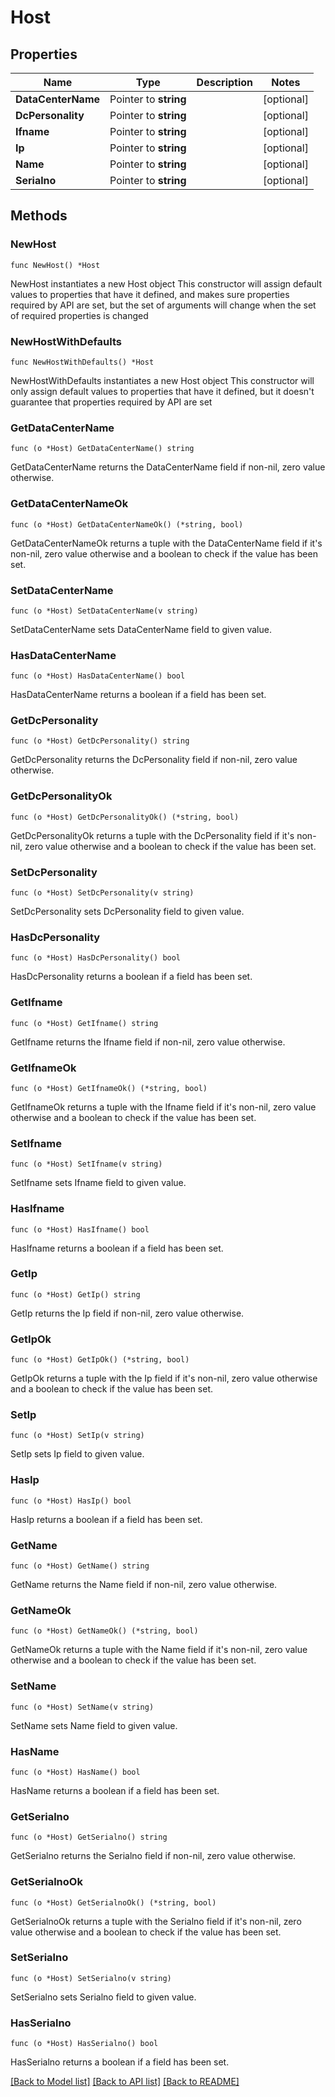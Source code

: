 # Host

## Properties

Name | Type | Description | Notes
------------ | ------------- | ------------- | -------------
**DataCenterName** | Pointer to **string** |  | [optional] 
**DcPersonality** | Pointer to **string** |  | [optional] 
**Ifname** | Pointer to **string** |  | [optional] 
**Ip** | Pointer to **string** |  | [optional] 
**Name** | Pointer to **string** |  | [optional] 
**Serialno** | Pointer to **string** |  | [optional] 

## Methods

### NewHost

`func NewHost() *Host`

NewHost instantiates a new Host object
This constructor will assign default values to properties that have it defined,
and makes sure properties required by API are set, but the set of arguments
will change when the set of required properties is changed

### NewHostWithDefaults

`func NewHostWithDefaults() *Host`

NewHostWithDefaults instantiates a new Host object
This constructor will only assign default values to properties that have it defined,
but it doesn't guarantee that properties required by API are set

### GetDataCenterName

`func (o *Host) GetDataCenterName() string`

GetDataCenterName returns the DataCenterName field if non-nil, zero value otherwise.

### GetDataCenterNameOk

`func (o *Host) GetDataCenterNameOk() (*string, bool)`

GetDataCenterNameOk returns a tuple with the DataCenterName field if it's non-nil, zero value otherwise
and a boolean to check if the value has been set.

### SetDataCenterName

`func (o *Host) SetDataCenterName(v string)`

SetDataCenterName sets DataCenterName field to given value.

### HasDataCenterName

`func (o *Host) HasDataCenterName() bool`

HasDataCenterName returns a boolean if a field has been set.

### GetDcPersonality

`func (o *Host) GetDcPersonality() string`

GetDcPersonality returns the DcPersonality field if non-nil, zero value otherwise.

### GetDcPersonalityOk

`func (o *Host) GetDcPersonalityOk() (*string, bool)`

GetDcPersonalityOk returns a tuple with the DcPersonality field if it's non-nil, zero value otherwise
and a boolean to check if the value has been set.

### SetDcPersonality

`func (o *Host) SetDcPersonality(v string)`

SetDcPersonality sets DcPersonality field to given value.

### HasDcPersonality

`func (o *Host) HasDcPersonality() bool`

HasDcPersonality returns a boolean if a field has been set.

### GetIfname

`func (o *Host) GetIfname() string`

GetIfname returns the Ifname field if non-nil, zero value otherwise.

### GetIfnameOk

`func (o *Host) GetIfnameOk() (*string, bool)`

GetIfnameOk returns a tuple with the Ifname field if it's non-nil, zero value otherwise
and a boolean to check if the value has been set.

### SetIfname

`func (o *Host) SetIfname(v string)`

SetIfname sets Ifname field to given value.

### HasIfname

`func (o *Host) HasIfname() bool`

HasIfname returns a boolean if a field has been set.

### GetIp

`func (o *Host) GetIp() string`

GetIp returns the Ip field if non-nil, zero value otherwise.

### GetIpOk

`func (o *Host) GetIpOk() (*string, bool)`

GetIpOk returns a tuple with the Ip field if it's non-nil, zero value otherwise
and a boolean to check if the value has been set.

### SetIp

`func (o *Host) SetIp(v string)`

SetIp sets Ip field to given value.

### HasIp

`func (o *Host) HasIp() bool`

HasIp returns a boolean if a field has been set.

### GetName

`func (o *Host) GetName() string`

GetName returns the Name field if non-nil, zero value otherwise.

### GetNameOk

`func (o *Host) GetNameOk() (*string, bool)`

GetNameOk returns a tuple with the Name field if it's non-nil, zero value otherwise
and a boolean to check if the value has been set.

### SetName

`func (o *Host) SetName(v string)`

SetName sets Name field to given value.

### HasName

`func (o *Host) HasName() bool`

HasName returns a boolean if a field has been set.

### GetSerialno

`func (o *Host) GetSerialno() string`

GetSerialno returns the Serialno field if non-nil, zero value otherwise.

### GetSerialnoOk

`func (o *Host) GetSerialnoOk() (*string, bool)`

GetSerialnoOk returns a tuple with the Serialno field if it's non-nil, zero value otherwise
and a boolean to check if the value has been set.

### SetSerialno

`func (o *Host) SetSerialno(v string)`

SetSerialno sets Serialno field to given value.

### HasSerialno

`func (o *Host) HasSerialno() bool`

HasSerialno returns a boolean if a field has been set.


[[Back to Model list]](../README.md#documentation-for-models) [[Back to API list]](../README.md#documentation-for-api-endpoints) [[Back to README]](../README.md)


